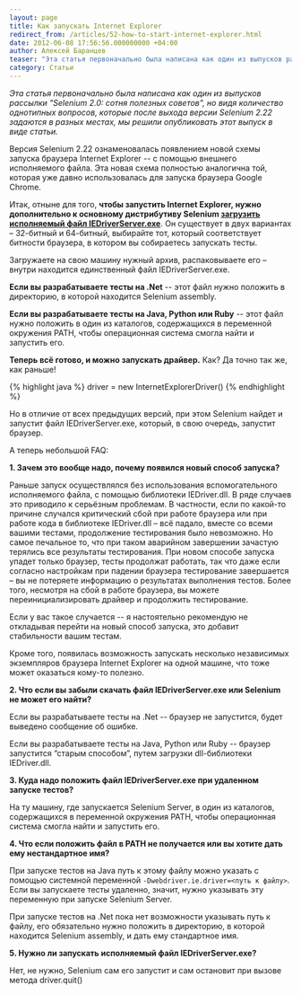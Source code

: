 ```yaml
---
layout: page
title: Как запускать Internet Explorer
redirect_from: /articles/52-how-to-start-internet-explorer.html
date: 2012-06-08 17:56:56.000000000 +04:00
author: Алексей Баранцев
teaser: "Эта статья первоначально была написана как один из выпусков рассылки \"Selenium 2.0: сотня полезных советов\", но видя количество однотипных вопросов, которые после выхода версии Selenium 2.22 задаются в разных местах, мы решили опубликовать этот выпуск в виде статьи"
category: Статьи
---
```

*Эта статья первоначально была написана как один из выпусков рассылки "Selenium 2.0: сотня полезных советов", но видя количество однотипных вопросов, которые после выхода версии Selenium 2.22 задаются в разных местах, мы решили опубликовать этот выпуск в виде статьи.*

Версия Selenium 2.22 ознаменовалась появлением новой схемы запуска браузера Internet Explorer -- с помощью внешнего исполняемого файла. Эта новая схема полностью аналогична той, которая уже давно использовалась для запуска браузера Google Chrome.

Итак, отныне для того, **чтобы запустить Internet Explorer, нужно дополнительно к основному дистрибутиву Selenium [загрузить исполняемый файл IEDriverServer.exe](http://code.google.com/p/selenium/downloads/list)**. Он существует в двух вариантах – 32-битный и 64-битный, выбирайте тот, который соответствует битности браузера, в котором вы собираетесь запускать тесты.

Загружаете на свою машину нужный архив, распаковываете его – внутри находится единственный файл IEDriverServer.exe.

**Если вы разрабатываете тесты на .Net** -- этот файл нужно положить в директорию, в которой находится Selenium assembly.

**Если вы разрабатываете тесты на Java, Python или Ruby** -- этот файл нужно положить в один из каталогов, содержащихся в переменной окружения PATH, чтобы операционная система смогла найти и запустить его.

**Теперь всё готово, и можно запускать драйвер.** Как? Да точно так же, как раньше!

{% highlight java %}
driver = new InternetExplorerDriver()
{% endhighlight %}

Но в отличие от всех предыдущих версий, при этом Selenium найдет и запустит файл IEDriverServer.exe, который, в свою очередь, запустит браузер.

А теперь небольшой FAQ:

**1. Зачем это вообще надо, почему появился новый способ запуска?**

Раньше запуск осуществлялся без использования вспомогательного исполняемого файла, с помощью библиотеки IEDriver.dll. В ряде случаев это приводило к серьёзным проблемам. В частности, если по какой-то причине случался критический сбой при работе браузера или при работе кода в библиотеке IEDriver.dll – всё падало, вместе со всеми вашими тестами, продолжение тестирования было невозможно. Но самое печальное то, что при таком аварийном завершении зачастую терялись все результаты тестирования. При новом способе запуска упадет только браузер, тесты продолжат работать, так что даже если согласно настройкам при падении браузера тестирование завершается – вы не потеряете информацию о результатах выполнения тестов. Более того, несмотря на сбой в работе браузера, вы можете переинициализировать драйвер и продолжить тестирование.

Если у вас такое случается -- я настоятельно рекомендую не откладывая перейти на новый способ запуска, это добавит стабильности вашим тестам.

Кроме того, появилась возможность запускать несколько независимых экземпляров браузера Internet Explorer на одной машине, что тоже может оказаться кому-то полезно.

**2. Что если вы забыли скачать файл IEDriverServer.exe или Selenium не может его найти?**

Если вы разрабатываете тесты на .Net -- браузер не запустится, будет выведено сообщение об ошибке.

Если вы разрабатываете тесты на Java, Python или Ruby -- браузер запустится “старым способом”, путем загрузки dll-библиотеки IEDriver.dll.

**3. Куда надо положить файл IEDriverServer.exe при удаленном запуске тестов?**

На ту машину, где запускается Selenium Server, в один из каталогов, содержащихся в переменной окружения PATH, чтобы операционная система смогла найти и запустить его.

**4. Что если положить файл в PATH не получается или вы хотите дать ему нестандартное имя?**

При запуске тестов на Java путь к этому файлу можно указать с помощью системной переменной `-Dwebdriver.ie.driver=<путь к файлу>`. Если вы запускаете тесты удаленно, значит, нужно указывать эту переменную при запуске Selenium Server.

При запуске тестов на .Net пока нет возможности указывать путь к файлу, его обязательно нужно положить в директорию, в которой находится Selenium assembly, и дать ему стандартное имя.

**5. Нужно ли запускать исполняемый файл IEDriverServer.exe?**

Нет, не нужно, Selenium сам его запустит и сам остановит при вызове метода driver.quit()
